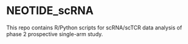 # NEOTIDE_scRNA
This repo contains R/Python scripts for scRNA/scTCR data analysis of phase 2 prospective single-arm study.
